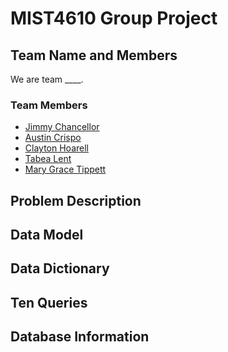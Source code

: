 # MIST4610 Group Project
## Team Name and Members
We are team ____. <br>

### Team Members <br>
* [Jimmy Chancellor](____) <br>
* [Austin Crispo](____) <br>
* [Clayton Hoarell](____) <br>
* [Tabea Lent](____) <br>
* [Mary Grace Tippett](https://github.com/mgtipp/MIST4610_project)

## Problem Description

## Data Model

## Data Dictionary

## Ten Queries

## Database Information
